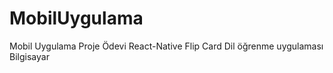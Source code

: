 # MobilUygulama
Mobil Uygulama Proje Ödevi
React-Native
Flip Card Dil öğrenme uygulaması
Bilgisayar
